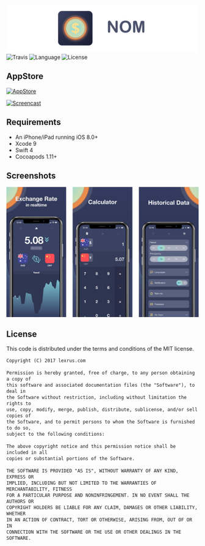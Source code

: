 ![Banner](https://github.com/lmcmz/NOM-Currency-Converter/blob/master/Photos/Banner.png?raw=true)
![Travis](https://img.shields.io/badge/build-passing-blue.svg)
![Language](https://img.shields.io/badge/language-Swift%204.0-orange.svg)
![License](https://img.shields.io/badge/license-MIT-green.svg)

## AppStore

[<img src="https://cloud.githubusercontent.com/assets/219689/5575342/963e0ee8-9013-11e4-8091-7ece67d64729.png" width="135" height="40" alt="AppStore"/>](https://itunes.apple.com/cn/app/nom-汇率转换器/id1329241386?mt=8)

[<img src="https://github.com/lmcmz/NOM-Currency-Converter/blob/master/Photos/Screenshot_1.gif?raw=true" width="375" height="758" alt="Screencast"/>](https://itunes.apple.com/cn/app/nom-汇率转换器/id1329241386?mt=8)

## Requirements

- An iPhone/iPad running iOS 8.0+
- Xcode 9
- Swift 4
- Cocoapods 1.11+

## Screenshots

![Screenshots](https://github.com/lmcmz/NOM-Currency-Converter/blob/master/Photos/Screenshots.png?raw=true)

## License

This code is distributed under the terms and conditions of the MIT license.

```
Copyright (C) 2017 lexrus.com

Permission is hereby granted, free of charge, to any person obtaining a copy of
this software and associated documentation files (the "Software"), to deal in
the Software without restriction, including without limitation the rights to
use, copy, modify, merge, publish, distribute, sublicense, and/or sell copies of
the Software, and to permit persons to whom the Software is furnished to do so,
subject to the following conditions:

The above copyright notice and this permission notice shall be included in all
copies or substantial portions of the Software.

THE SOFTWARE IS PROVIDED "AS IS", WITHOUT WARRANTY OF ANY KIND, EXPRESS OR
IMPLIED, INCLUDING BUT NOT LIMITED TO THE WARRANTIES OF MERCHANTABILITY, FITNESS
FOR A PARTICULAR PURPOSE AND NONINFRINGEMENT. IN NO EVENT SHALL THE AUTHORS OR
COPYRIGHT HOLDERS BE LIABLE FOR ANY CLAIM, DAMAGES OR OTHER LIABILITY, WHETHER
IN AN ACTION OF CONTRACT, TORT OR OTHERWISE, ARISING FROM, OUT OF OR IN
CONNECTION WITH THE SOFTWARE OR THE USE OR OTHER DEALINGS IN THE SOFTWARE.
```
